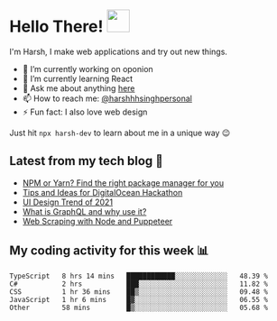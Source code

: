 # Hello There! <img src="https://media.giphy.com/media/hvRJCLFzcasrR4ia7z/giphy.gif" width="40px"></a>

I'm Harsh, I make web applications and try out new things.

 - :telescope: I’m currently working on oponion
 - :seedling: I’m currently learning React
 - :speech_balloon: Ask me about anything [here](https://github.com/harshhhdev/harshhhdev/discussions/1)
 - :mailbox: How to reach me: [@harshhhsinghpersonal](mailto:harshhh.singh.personal@gmail.com)
 - :zap: Fun fact: I also love web design

Just hit `npx harsh-dev` to learn about me in a unique way :wink:

## Latest from my tech blog :book:
<!-- BLOG-POST-LIST:START -->
- [NPM or Yarn? Find the right package manager for you](https://dev.to/harshhhdev/npm-or-yarn-find-the-right-pacakge-manager-for-you-17ko)
- [Tips and Ideas for DigitalOcean Hackathon](https://dev.to/harshhhdev/tips-and-ideas-for-digitalocean-hackathon-fha)
- [UI Design Trend of 2021](https://dev.to/harshhhdev/ui-design-trend-of-2021-4fb7)
- [What is GraphQL and why use it?](https://dev.to/harshhhdev/graphql-what-and-why-3f9n)
- [Web Scraping with Node and Puppeteer](https://dev.to/harshhhdev/guide-to-web-scraping-with-node-1kpe)
<!-- BLOG-POST-LIST:END -->

## My coding activity for this week 📊

<!--START_SECTION:waka-->
```text
TypeScript   8 hrs 14 mins   ████████████░░░░░░░░░░░░░   48.39 % 
C#           2 hrs           ███░░░░░░░░░░░░░░░░░░░░░░   11.82 % 
CSS          1 hr 36 mins    ██▒░░░░░░░░░░░░░░░░░░░░░░   09.48 % 
JavaScript   1 hr 6 mins     █▓░░░░░░░░░░░░░░░░░░░░░░░   06.55 % 
Other        58 mins         █▒░░░░░░░░░░░░░░░░░░░░░░░   05.68 % 
```
<!--END_SECTION:waka-->
